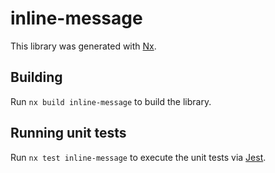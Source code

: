 # inline-message

This library was generated with [Nx](https://nx.dev).

## Building

Run `nx build inline-message` to build the library.

## Running unit tests

Run `nx test inline-message` to execute the unit tests via [Jest](https://jestjs.io).
